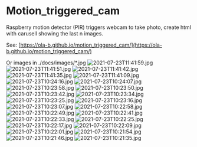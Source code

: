 # Motion_triggered_cam
Raspberry motion detector (PIR) triggers webcam to take photo, create html with carusell showing the last n images.

See: [https://ola-b.github.io/motion_triggered_cam/](https://ola-b.github.io/motion_triggered_cam/)


Or images in ./docs/images/*.jpg
![2021-07-23T11:41:59.jpg](https://github.com/Ola-B/motion_triggered_cam/blob/main/docs/images/2021-07-23T11:41:59.jpg "2021-07-23T11:41:59.jpg")
![2021-07-23T11:41:51.jpg](https://github.com/Ola-B/motion_triggered_cam/blob/main/docs/images/2021-07-23T11:41:51.jpg "2021-07-23T11:41:51.jpg")
![2021-07-23T11:41:42.jpg](https://github.com/Ola-B/motion_triggered_cam/blob/main/docs/images/2021-07-23T11:41:42.jpg "2021-07-23T11:41:42.jpg")
![2021-07-23T11:41:35.jpg](https://github.com/Ola-B/motion_triggered_cam/blob/main/docs/images/2021-07-23T11:41:35.jpg "2021-07-23T11:41:35.jpg")
![2021-07-23T11:41:09.jpg](https://github.com/Ola-B/motion_triggered_cam/blob/main/docs/images/2021-07-23T11:41:09.jpg "2021-07-23T11:41:09.jpg")
![2021-07-23T10:24:16.jpg](https://github.com/Ola-B/motion_triggered_cam/blob/main/docs/images/2021-07-23T10:24:16.jpg "2021-07-23T10:24:16.jpg")
![2021-07-23T10:24:07.jpg](https://github.com/Ola-B/motion_triggered_cam/blob/main/docs/images/2021-07-23T10:24:07.jpg "2021-07-23T10:24:07.jpg")
![2021-07-23T10:23:58.jpg](https://github.com/Ola-B/motion_triggered_cam/blob/main/docs/images/2021-07-23T10:23:58.jpg "2021-07-23T10:23:58.jpg")
![2021-07-23T10:23:50.jpg](https://github.com/Ola-B/motion_triggered_cam/blob/main/docs/images/2021-07-23T10:23:50.jpg "2021-07-23T10:23:50.jpg")
![2021-07-23T10:23:42.jpg](https://github.com/Ola-B/motion_triggered_cam/blob/main/docs/images/2021-07-23T10:23:42.jpg "2021-07-23T10:23:42.jpg")
![2021-07-23T10:23:34.jpg](https://github.com/Ola-B/motion_triggered_cam/blob/main/docs/images/2021-07-23T10:23:34.jpg "2021-07-23T10:23:34.jpg")
![2021-07-23T10:23:25.jpg](https://github.com/Ola-B/motion_triggered_cam/blob/main/docs/images/2021-07-23T10:23:25.jpg "2021-07-23T10:23:25.jpg")
![2021-07-23T10:23:16.jpg](https://github.com/Ola-B/motion_triggered_cam/blob/main/docs/images/2021-07-23T10:23:16.jpg "2021-07-23T10:23:16.jpg")
![2021-07-23T10:23:07.jpg](https://github.com/Ola-B/motion_triggered_cam/blob/main/docs/images/2021-07-23T10:23:07.jpg "2021-07-23T10:23:07.jpg")
![2021-07-23T10:22:58.jpg](https://github.com/Ola-B/motion_triggered_cam/blob/main/docs/images/2021-07-23T10:22:58.jpg "2021-07-23T10:22:58.jpg")
![2021-07-23T10:22:49.jpg](https://github.com/Ola-B/motion_triggered_cam/blob/main/docs/images/2021-07-23T10:22:49.jpg "2021-07-23T10:22:49.jpg")
![2021-07-23T10:22:41.jpg](https://github.com/Ola-B/motion_triggered_cam/blob/main/docs/images/2021-07-23T10:22:41.jpg "2021-07-23T10:22:41.jpg")
![2021-07-23T10:22:33.jpg](https://github.com/Ola-B/motion_triggered_cam/blob/main/docs/images/2021-07-23T10:22:33.jpg "2021-07-23T10:22:33.jpg")
![2021-07-23T10:22:25.jpg](https://github.com/Ola-B/motion_triggered_cam/blob/main/docs/images/2021-07-23T10:22:25.jpg "2021-07-23T10:22:25.jpg")
![2021-07-23T10:22:17.jpg](https://github.com/Ola-B/motion_triggered_cam/blob/main/docs/images/2021-07-23T10:22:17.jpg "2021-07-23T10:22:17.jpg")
![2021-07-23T10:22:09.jpg](https://github.com/Ola-B/motion_triggered_cam/blob/main/docs/images/2021-07-23T10:22:09.jpg "2021-07-23T10:22:09.jpg")
![2021-07-23T10:22:01.jpg](https://github.com/Ola-B/motion_triggered_cam/blob/main/docs/images/2021-07-23T10:22:01.jpg "2021-07-23T10:22:01.jpg")
![2021-07-23T10:21:54.jpg](https://github.com/Ola-B/motion_triggered_cam/blob/main/docs/images/2021-07-23T10:21:54.jpg "2021-07-23T10:21:54.jpg")
![2021-07-23T10:21:46.jpg](https://github.com/Ola-B/motion_triggered_cam/blob/main/docs/images/2021-07-23T10:21:46.jpg "2021-07-23T10:21:46.jpg")
![2021-07-23T10:21:35.jpg](https://github.com/Ola-B/motion_triggered_cam/blob/main/docs/images/2021-07-23T10:21:35.jpg "2021-07-23T10:21:35.jpg")
